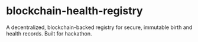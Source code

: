 # blockchain-health-registry
A decentralized, blockchain-backed registry for secure, immutable birth and health records. Built for hackathon.

